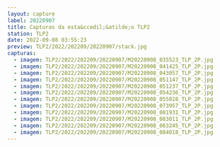 ```yaml
---
layout: capture
label: 20220907
title: Capturas da esta&ccedil;&atilde;o TLP2
station: TLP2
date: 2022-09-08 03:55:23
preview: TLP2/2022/202209/20220907/stack.jpg
capturas:
  - imagem: TLP2/2022/202209/20220907/M20220908_035523_TLP_2P.jpg
  - imagem: TLP2/2022/202209/20220907/M20220908_041425_TLP_2P.jpg
  - imagem: TLP2/2022/202209/20220907/M20220908_043057_TLP_2P.jpg
  - imagem: TLP2/2022/202209/20220907/M20220908_051147_TLP_2P.jpg
  - imagem: TLP2/2022/202209/20220907/M20220908_051237_TLP_2P.jpg
  - imagem: TLP2/2022/202209/20220907/M20220908_054236_TLP_2P.jpg
  - imagem: TLP2/2022/202209/20220907/M20220908_055028_TLP_2P.jpg
  - imagem: TLP2/2022/202209/20220907/M20220908_073957_TLP_2P.jpg
  - imagem: TLP2/2022/202209/20220907/M20220908_081931_TLP_2P.jpg
  - imagem: TLP2/2022/202209/20220907/M20220908_083011_TLP_2P.jpg
  - imagem: TLP2/2022/202209/20220907/M20220908_083245_TLP_2P.jpg
  - imagem: TLP2/2022/202209/20220907/M20220908_084018_TLP_2P.jpg
---
```

